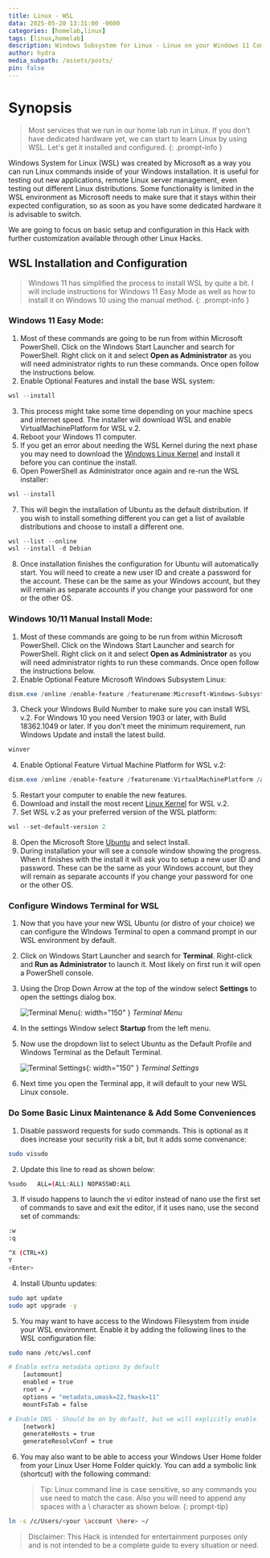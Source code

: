 ```yaml
---
title: Linux - WSL
data: 2025-05-20 13:31:00 -0600
categories: [homelab,linux]
tags: [linux,homelab]
description: Windows Subsystem for Linux - Linux on your Windows 11 Computer.
author: hydra
media_subpath: /assets/posts/
pin: false
---
```

# Synopsis
>Most services that we run in our home lab run in Linux. If you don't have dedicated hardware yet, we can start to learn Linux by using WSL. Let's get it installed and configured.
{: .prompt-info }

Windows System for Linux (WSL) was created by Microsoft as a way you can run Linux commands inside of your Windows installation. It is useful for testing out new applications, remote Linux server management, even testing out different Linux distributions. Some functionality is limited in the WSL environment as Microsoft needs to make sure that it stays within their expected configuration, so as soon as you have some dedicated hardware it is advisable to switch.

We are going to focus on basic setup and configuration in this Hack with further customization available through other Linux Hacks.

## WSL Installation and Configuration
>Windows 11 has simplified the process to install WSL by quite a bit. I will include instructions for Windows 11 Easy Mode as well as how to install it on Windows 10 using the manual method.
{: .prompt-info }

### Windows 11 Easy Mode:
1. Most of these commands are going to be run from within Microsoft PowerShell. Click on the Windows Start Launcher and search for PowerShell. Right click on it and select **Open as Administrator** as you will need administrator rights to run these commands. Once open follow the instructions below.
2. Enable Optional Features and install the base WSL system:

```powershell
wsl --install
```

3. This process might take some time depending on your machine specs and internet speed. The installer will download WSL and enable VirtualMachinePlatform for WSL v.2.
4. Reboot your Windows 11 computer.
5. If you get an error about needing the WSL Kernel during the next phase you may need to download the [Windows Linux Kernel](https://wslstorestorage.blob.core.windows.net/wslblob/wsl_update_x64.msi) and install it before you can continue the install.
6. Open PowerShell as Administrator once again and re-run the WSL installer:

```powershell
wsl --install
```

7. This will begin the installation of Ubuntu as the default distribution. If you wish to install something different you can get a list of available distributions and choose to install a different one.

```powershell
wsl --list --online
wsl --install -d Debian
```

8. Once installation finishes the configuration for Ubuntu will automatically start. You will need to create a new user ID and create a password for the account. These can be the same as your Windows account, but they will remain as separate accounts if you change your password for one or the other OS.

### Windows 10/11 Manual Install Mode:
1. Most of these commands are going to be run from within Microsoft PowerShell. Click on the Windows Start Launcher and search for PowerShell. Right click on it and select **Open as Administrator** as you will need administrator rights to run these commands. Once open follow the instructions below.
2. Enable Optional Feature Microsoft Windows Subsystem Linux:

```powershell
dism.exe /online /enable-feature /featurename:Microsoft-Windows-Subsystem-Linux /all /norestart
```

3. Check your Windows Build Number to make sure you can install WSL v.2. For Windows 10 you need Version 1903 or later, with Build 18362.1049 or later. If you don't meet the minimum requirement, run Windows Update and install the latest build.

```powershell
winver
```

4. Enable Optional Feature Virtual Machine Platform for WSL v.2:

```powershell
dism.exe /online /enable-feature /featurename:VirtualMachinePlatform /all /norestart
```

5. Restart your computer to enable the new features.
6. Download and install the most recent [Linux Kernel](https://wslstorestorage.blob.core.windows.net/wslblob/wsl_update_x64.msi) for WSL v.2.
7. Set WSL v.2 as your preferred version of the WSL platform:

```powershell
wsl --set-default-version 2
```

8. Open the Microsoft Store [Ubuntu](https://apps.microsoft.com/detail/9pdxgncfsczv?hl=en-US&gl=US) and select Install.
9. During installation your will see a console window showing the progress. When it finishes with the install it will ask you to setup a new user ID and password. These can be the same as your Windows account, but they will remain as separate accounts if you change your password for one or the other OS.

### Configure Windows Terminal for WSL
1. Now that you have your new WSL Ubuntu (or distro of your choice) we can configure the WIndows Terminal to open a command prompt in our WSL environment by default.
2. Click on Windows Start Launcher and search for **Terminal**. Right-click and **Run as Administrator** to launch it. Most likely on first run it will open a PowerShell console.
3. Using the Drop Down Arrow at the top of the window select **Settings** to open the settings dialog box.

    ![Terminal Menu](/2025-05-20/menu.png){: width="150" }
    _Terminal Menu_


4. In the settings Window select **Startup** from the left menu.
5. Now use the dropdown list to select Ubuntu as the Default Profile and Windows Terminal as the Default Terminal.

    ![Terminal Settings](/2025-05-20/settings.png){: width="150" }
    _Terminal Settings_

6. Next time you open the Terminal app, it will default to your new WSL Linux console.

### Do Some Basic Linux Maintenance & Add Some Conveniences
1. Disable password requests for sudo commands. This is optional as it does increase your security risk a bit, but it adds some convenance:

```bash
sudo visudo
```

2. Update this line to read as shown below:

```bash
%sudo   ALL=(ALL:ALL) NOPASSWD:ALL
```

3. If visudo happens to launch the vi editor instead of nano use the first set of commands to save and exit the editor, if it uses nano, use the second set of commands:

```bash
:w
:q
```

```bash
^X (CTRL+X)
Y
<Enter>
```

4. Install Ubuntu updates:

```bash
sudo apt update
sudo apt upgrade -y
```

5. You may want to have access to the Windows Filesystem from inside your WSL environment. Enable it by adding the following lines to the WSL configuration file:

```bash
sudo nano /etc/wsl.conf
```

```bash
# Enable extra metadata options by default
    [automount]
    enabled = true
    root = /
    options = "metadata,umask=22,fmask=11"
    mountFsTab = false

# Enable DNS - Should be on by default, but we will explicitly enable
    [network]
    generateHosts = true
    generateResolvConf = true
```

6. You may also want to be able to access your Windows User Home folder from your Linux User Home Folder quickly. You can add a symbolic link (shortcut) with the following command:

    >Tip: Linux command line is case sensitive, so any commands you use need to match the case. Also you will need to append any spaces with a \ character as shown below.
    {: prompt-tip}

```bash
ln -s /c/Users/<your \account \here> ~/
```



>Disclaimer: This Hack is intended for entertainment purposes only and is not intended to be a complete guide to every situation or need.